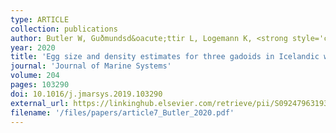 ```yaml
---
type: ARTICLE
collection: publications
author: Butler W, Guðmundsd&oacute;ttir L, Logemann K, <strong style='color: red;'>Langbehn TJ</strong> & Marteinsd&oacute;ttir G
year: 2020
title: 'Egg size and density estimates for three gadoids in Icelandic waters and their implications for the vertical distribution of eggs along a stratified water column'
journal: 'Journal of Marine Systems'
volume: 204
pages: 103290
doi: 10.1016/j.jmarsys.2019.103290
external_url: https://linkinghub.elsevier.com/retrieve/pii/S0924796319304270
filename: '/files/papers/article7_Butler_2020.pdf'
---
```

